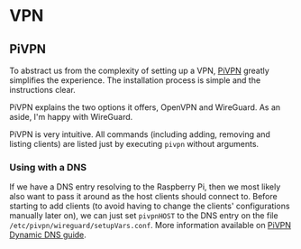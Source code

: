 # VPN

## PiVPN

To abstract us from the complexity of setting up a VPN, [PiVPN](https://pivpn.io/) greatly simplifies the experience. The installation process is simple and the instructions clear.

PiVPN explains the two options it offers, OpenVPN and WireGuard. As an aside, I'm happy with WireGuard.

PiVPN is very intuitive. All commands (including adding, removing and listing clients) are listed just by executing `pivpn` without arguments.

### Using with a DNS

If we have a DNS entry resolving to the Raspberry Pi, then we most likely also want to pass it around as the host clients should connect to. Before starting to add clients (to avoid having to change the clients' configurations manually later on), we can just set `pivpnHOST` to the DNS entry on the file `/etc/pivpn/wireguard/setupVars.conf`. More information available on [PiVPN Dynamic DNS guide](https://docs.pivpn.io/guides/dynamic-dns/#duckdns).
